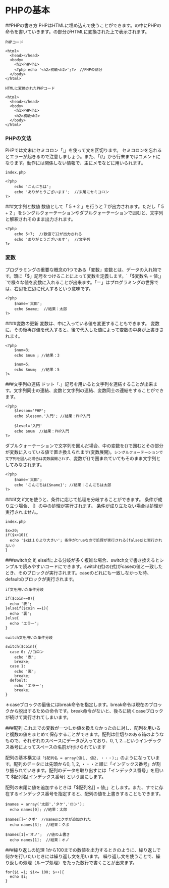 # PHPの基本

##PHPの書き方
PHPはHTMLに埋め込んで使うことができます。<?php 〜 ?>の中にPHPの命令を書いていきます。<?php 〜 ?>の部分がHTMLに変換された上で表示されます。

`PHPコード`
```
<html>
  <head></head>
  <body>
    <h1>PHP<h1>
    <?php echo '<h2>初級<h2>';?>　//PHPの部分
  </body>
</html>
```
`HTMLに変換されたPHPコード`
```
<html>
  <head></head>
  <body>
    <h1>PHP<h1>
    <h2>初級<h2>
  </body>
</html>
```
### PHPの文法
PHPでは文末にセミコロン「;」を使って文を区切ります。 セミコロンを忘れるとエラーが起きるので注意しましょう。また、「//」から行末まではコメントになります。動作には関係しない情報で、主にメモなどに用いられます。

`index.php`
```
<?php
    echo 'こんにちは';
    echo 'ありがとうございます';  //末尾にセミコロン
?>
```

###文字列と数値
数値として「 5 + 2 」を行うと７が出力されます。ただし「 5 + 2 」をシングルクォーテーションやダブルクォーテーションで囲むと、文字列と解釈されそのまま出力されます。

```
<?php
    echo 5+7;  //数値で12が出力される
    echo 'ありがとうございます';  //文字列
?>
```

### 変数
プログラミングの重要な概念の1つである「変数」変数とは、データの入れ物です。頭に「$」記号をつけることによって変数を定義します。`「$変数名 = 値;」`で様々な値を変数に入れることが出来ます。「＝」はプログラミングの世界では、右辺を左辺に代入するという意味です。

```
<?php
    $name='太郎';
    echo $name;  //結果：太郎
?>
```
####変数の更新
変数は、中に入っている値を変更することもできます。
変数に、その後再び値を代入すると、後で代入した値によって変数の中身が上書きされます。

```
<?php
    $num=3;
    echo $num ; //結果：3

    $num=5;
    echo $num;  //結果：5
?>
```

###文字列の連結
ドット「.」記号を用いると文字列を連結することが出来ます。文字列同士の連結、変数と文字列の連結、変数同士の連結をすることができます。
```
<?php
    $lesson='PHP';
    echo $lesson.'入門'; //結果：PHP入門

    $level='入門'
    echo $num  //結果：PHP入門
?>
```

ダブルクォーテーションで文字列を囲んだ場合、中の変数を{}で囲むとその部分が変数に入っている値で置き換えられます(変数展開)。`シングルクォーテーションで文字列を囲んだ場合は変数展開されず`、変数が{}で囲まれていてもそのまま文字列としてみなされます。
```
<?php
    $name='太郎';
    echo 'こんにちは{$name}'; //結果：こんにちは太郎
?>
```


###if文
if文を使うと、条件に応じて処理を分岐することができます。
条件が成り立つ場合、｛｝の中の処理が実行されます。
条件が成り立たない場合は処理が実行されません。

`index.php`
```
$x=20;
if($x>10){
  echo '$xは１０より大きい'; 条件がtrueなので処理が実行される(falseだと実行されない)
}
```

###switch文
if, elseifによる分岐が多く複雑な場合、switch文で書き換えるとシンプルで読みやすいコードにできます。switch(式)の(式)がcaseの値と一致したとき、そのブロックが実行されます。caseのどれにも一致しなかった時、defaultのブロックが実行されます。

`if文を用いた条件分岐`
```
if($coin==0){
  echo '表';
}elseif($coin ==1){
  echo '裏';
}else{
  echo 'エラー';
}
```
`switch文を用いた条件分岐`
```
switch($coin){
  case 0: //コロン
    echo '表';
    breake;
  case 1:
    echo '裏';
    breake;
  defoult:
    echo 'エラー';
    breake;
}
```
＊caseブロックの最後にはbreak命令を指定します。break命令は現在のブロックから脱出するための命令です。break命令がないと、後ろに続くcaseブロックが続けて実行されてしまいます。

###配列
これまでの変数が一つしか値を扱えなかったのに対し、配列を用いると複数の値をまとめて保存することができます。配列は仕切りのある箱のようなもので、それぞれのスペースにデータが入っており、0, 1, 2...というインデックス番号によってスペースの名前が付けられています

配列の基本構文は`「$配列名 = array(値１, 値2, ・・・);」`のようになっています。配列のデータには先頭から0, 1, 2, ・・・と順に「インデックス番号」が割り振られていきます。配列のデータを取り出すには「インデックス番号」を用いて $配列名[インデックス番号] という風にします。

配列の末尾に値を追加するときは「$配列名[] = 値;」とします。また、すでに存在するインデックス番号を指定すると、配列の値を上書きすることもできます。
```
$names = array('太郎','タケ','ロン');
  echo names[0]; //結果：太郎

$names[]='クボ'　//namesにクボが追加された
  echo names[3];  //結果：クボ

$names[1]='オノ';  //値の上書き
  echo names[1];  //結果：オノ
```


###繰り返しの処理
1から100までの数値を出力するときのように、繰り返しで何かを行いたいときには繰り返し文を用います。
繰り返し文を使うことで、繰り返しの処理（ループ処理）をたった数行で書くことが出来ます。

```
for($i =1; $i<= 100; $++){
  echo $i;
}
```























